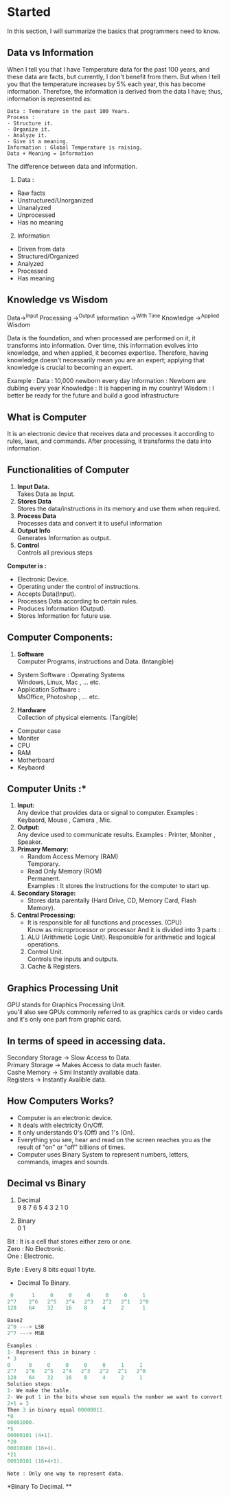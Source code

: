 # Started
In this section, I will summarize the basics that programmers need to know.

## Data vs Information 
When I tell you that I have Temperature data for the past 100 years, and these data are facts, but currently, I don't benefit from them. But when I tell you that the temperature increases by 5% each year, this has become information. Therefore, the information is derived from the data I have; thus, information is represented as:
```
Data : Temerature in the past 100 Years.
Process : 
- Structure it. 
- Organize it. 
- Analyze it. 
- Give it a meaning.
Information : Global Temperature is raising.
Data + Meaning = Information
```
The difference between data and information.
1. Data : 
 - Raw facts
 - Unstructured/Unorganized
 - Unanalyzed
 - Unprocessed
 - Has no meaning

2. Information
 - Driven from data
 - Structured/Organized
 - Analyzed
 - Processed
 - Has meaning

 ## Knowledge vs Wisdom

Data&rarr;<sup>Input</sup> Processing &rarr;<sup>Output</sup> Information &rarr;<sup>With Time</sup> Knowledge &rarr;<sup>Applied</sup> Wisdom

Data is the foundation, and when processed are performed on it, it transforms into information. Over time, this information evolves into knowledge, and when applied, it becomes expertise. Therefore, having knowledge doesn't necessarily mean you are an expert; applying that knowledge is crucial to becoming an expert.

Example : 
Data : 10,000 newborn every day
Information : Newborn are dubling every year 
Knowledge : It is happening in my country!
Wisdom : I better be ready for the future and build a good infrastructure

## What is Computer
It is an electronic device that receives data and processes it according to rules, laws, and commands. After processing, it transforms the data into information.

## Functionalities of Computer

1. **Input Data.**  
Takes Data as Input.
2. **Stores Data**  
Stores the data/instructions in its memory and use them when required.
3. **Process Data**  
Processes data and convert it to useful information
4. **Output Info**  
Generates Information as output.
5. **Control**  
Controls all previous steps

**Computer is :**  
  * Electronic Device.  
  * Operating under the control of instructions.
  * Accepts Data(Input).
  * Processes Data according to certain rules.
  * Produces Information (Output).
  * Stores Information for future use.

## Computer Components:

  1. **Software**  
  Computer Programs, instructions and Data. (Intangible)  
  * System Software : Operating Systems  
     Windows, Linux, Mac , ... etc.  
  * Application Software :  
     MsOffice, Photoshop , ... etc.

  2. **Hardware**  
  Collection of physical elements. (Tangible)
  * Computer case
  * Moniter
  * CPU
  * RAM
  * Motherboard
  * Keybaord

## Computer Units :*

1. **Input:**  
  Any device that provides data or signal to computer.
  Examples : Keybaord, Mouse , Camera , Mic.
2. **Output:**  
  Any device used to communicate results.
  Examples : Printer, Moniter , Speaker.
3. **Primary Memory:**  
    * Random Access Memory (RAM)  
       Temporary.  
    * Read Only Memory (ROM)  
      Permanent.  
      Examples : It stores the instructions for the computer to start up.
4. **Secondary Storage:**  
    * Stores data parentally (Hard Drive, CD, Memory Card, Flash Memory).
5. **Central Processing:**  
    * It is responsible for all functions and processes. (CPU)  
    Know as microprocessor or processor And it is divided into 3 parts :  
     1. ALU (Arithmetic Logic Unit). 
        Responsible for arithmetic and logical operations.   
     2. Control Unit.  
        Controls the inputs and outputs.  
     3. Cache & Registers.  


## Graphics Processing Unit
GPU stands for Graphics Processing Unit.  
you'll also see GPUs commonly referred to as graphics cards or video cards and it's only one part from graphic card. 


 ## In terms of speed in accessing data.
 Secondary Storage &rarr; Slow Access to Data.  
 Primary Storage &rarr; Makes Access to data much faster.  
 Cashe Memory &rarr; Simi Instantly available data.  
 Registers &rarr; Instantly Avalible data.  

## How Computers Works?
* Computer is an electronic device.  
* It deals with electricity On/Off.  
* It only understands 0's (Off) and 1's (On).  
* Everything you see, hear and read on the screen reaches you as the result of "on" or "off" billions of times.
* Computer uses Binary System to represent numbers, letters, commands, images and sounds.

## Decimal vs Binary

1. Decimal  
  9 8 7 6 5 4 3 2 1 0  

2. Binary  
  0 1

Bit : It is a cell that stores either zero or one.  
Zero : No Electronic.  
One : Electronic.  

Byte : Every 8 bits equal 1 byte.
* Decimal To Binary.  
```h
 0      1     0     0     0     0     0     1  
2^7    2^6   2^5   2^4   2^3   2^2   2^1   2^0  
128    64    32    16    8     4     2      1 

Base2  
2^0 ---> LSB  
2^7 ---> MSB  

Examples : 
1- Represent this in binary : 
* 3
0      0     0     0     0     0     1     1  
2^7   2^6   2^5   2^4   2^3   2^2   2^1   2^0  
128    64    32    16    8     4     2     1 
Solution steps:
1- We make the table.  
2- We put 1 in the bits whose sum equals the number we want to convert.  
2+1 = 3  
Then 3 in binary equal 00000011.  
*8  
00001000.  
*5  
00000101 (4+1).  
*20  
00010100 (16+4).  
*21  
00010101 (16+4+1).  

Note : Only one way to represent data.  

```

*Binary To Decimal.
**